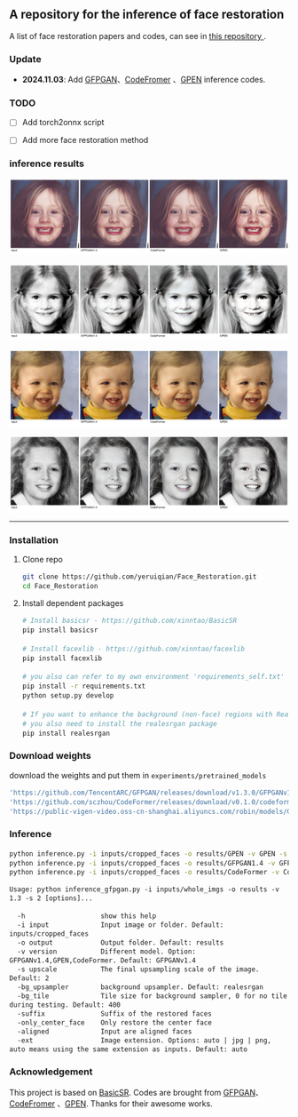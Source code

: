 

## A repository for the inference of face restoration
A list of face restoration papers and codes, can see in [this repository ](https://github.com/yeruiqian/Face_Restoration_Ref.git).
### 

### Update
- **2024.11.03**: Add [GFPGAN](https://github.com/TencentARC/GFPGAN.git)、[CodeFromer](https://github.com/sczhou/CodeFormer.git) 、[GPEN](https://github.com/yangxy/GPEN.git) inference codes. 
  

### TODO
- [ ] Add torch2onnx script
- [ ] Add more face restoration method


### inference results

<p align="center">
  <img src="assets\comparison_image_0.png">
</p>
<p align="center">
  <img src="assets\comparison_image_1.png">
</p>
<p align="center">
  <img src="assets\comparison_image_2.png">
</p>
<p align="center">
  <img src="assets\comparison_image_3.png">
</p>

---


### Installation


1. Clone repo

    ```bash
    git clone https://github.com/yeruiqian/Face_Restoration.git
    cd Face_Restoration
    ```

2. Install dependent packages

    ```bash
    # Install basicsr - https://github.com/xinntao/BasicSR
    pip install basicsr

    # Install facexlib - https://github.com/xinntao/facexlib
    pip install facexlib

    # you also can refer to my own environment 'requirements_self.txt'
    pip install -r requirements.txt
    python setup.py develop

    # If you want to enhance the background (non-face) regions with Real-ESRGAN,
    # you also need to install the realesrgan package
    pip install realesrgan
    ```



### Download weights
download the weights and put them in ```experiments/pretrained_models```
```bash
'https://github.com/TencentARC/GFPGAN/releases/download/v1.3.0/GFPGANv1.3.pth'
'https://github.com/sczhou/CodeFormer/releases/download/v0.1.0/codeformer.pth'
'https://public-vigen-video.oss-cn-shanghai.aliyuncs.com/robin/models/GPEN-BFR-512.pth'

```

### Inference


```bash
python inference.py -i inputs/cropped_faces -o results/GPEN -v GPEN -s 1
python inference.py -i inputs/cropped_faces -o results/GFPGAN1.4 -v GFPGANv1.4 -s 1
python inference.py -i inputs/cropped_faces -o results/CodeFormer -v CodeFormer -s 1
```

```console
Usage: python inference_gfpgan.py -i inputs/whole_imgs -o results -v 1.3 -s 2 [options]...

  -h                   show this help
  -i input             Input image or folder. Default: inputs/cropped_faces
  -o output            Output folder. Default: results
  -v version           Different model. Option: GFPGANv1.4,GPEN,CodeFormer. Default: GFPGANv1.4
  -s upscale           The final upsampling scale of the image. Default: 2
  -bg_upsampler        background upsampler. Default: realesrgan
  -bg_tile             Tile size for background sampler, 0 for no tile during testing. Default: 400
  -suffix              Suffix of the restored faces
  -only_center_face    Only restore the center face
  -aligned             Input are aligned faces
  -ext                 Image extension. Options: auto | jpg | png, auto means using the same extension as inputs. Default: auto
```

### Acknowledgement

This project is based on [BasicSR](https://github.com/XPixelGroup/BasicSR). Codes are brought from [GFPGAN](https://github.com/TencentARC/GFPGAN.git)、[CodeFromer](https://github.com/sczhou/CodeFormer.git) 、[GPEN](https://github.com/yangxy/GPEN.git). Thanks for their awesome works.

